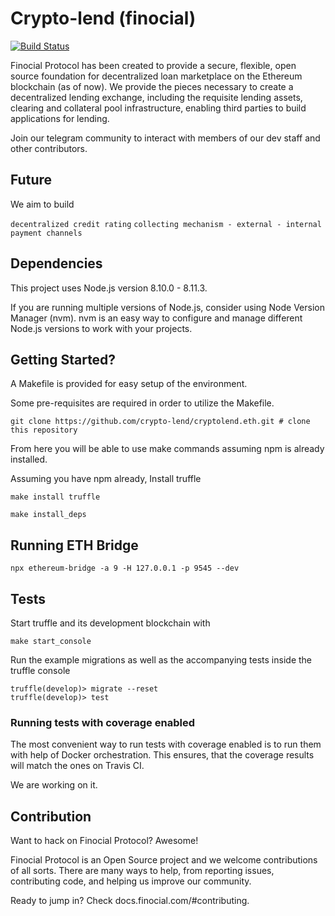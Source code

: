 # Crypto-lend (finocial)

[![Build Status](https://travis-ci.org/upscaletech/finocial.eth.svg?branch=master)](https://travis-ci.org/upscaletech/finocial)

Finocial Protocol has been created to provide a secure, flexible, open source foundation for decentralized loan marketplace on the Ethereum blockchain (as of now). We provide the pieces necessary to create a decentralized lending exchange, including the requisite lending assets, clearing and collateral pool infrastructure, enabling third parties to build applications for lending.

Join our telegram community to interact with members of our dev staff and other contributors.

## Future

We aim to build

`decentralized credit rating`
`collecting mechanism - external - internal`
`payment channels`

## Dependencies

This project uses Node.js version 8.10.0 - 8.11.3.

If you are running multiple versions of Node.js, consider using Node Version Manager (nvm). nvm is an easy way to configure and manage different Node.js versions to work with your projects.

## Getting Started?

A Makefile is provided for easy setup of the environment.

Some pre-requisites are required in order to utilize the Makefile.

`git clone https://github.com/crypto-lend/cryptolend.eth.git # clone this repository`

From here you will be able to use make commands assuming npm is already installed.

Assuming you have npm already, Install truffle

`make install truffle`

`make install_deps`

## Running ETH Bridge

`npx ethereum-bridge -a 9 -H 127.0.0.1 -p 9545 --dev`

## Tests

Start truffle and its development blockchain with

`make start_console`

Run the example migrations as well as the accompanying tests inside the truffle console

```
truffle(develop)> migrate --reset
truffle(develop)> test

```

### Running tests with coverage enabled

The most convenient way to run tests with coverage enabled is to run them with help of Docker orchestration. This ensures, that the coverage results will match the ones on Travis CI.

We are working on it.


## Contribution

Want to hack on Finocial Protocol? Awesome!

Finocial Protocol is an Open Source project and we welcome contributions of all sorts. There are many ways to help, from reporting issues, contributing code, and helping us improve our community.

Ready to jump in? Check docs.finocial.com/#contributing.
